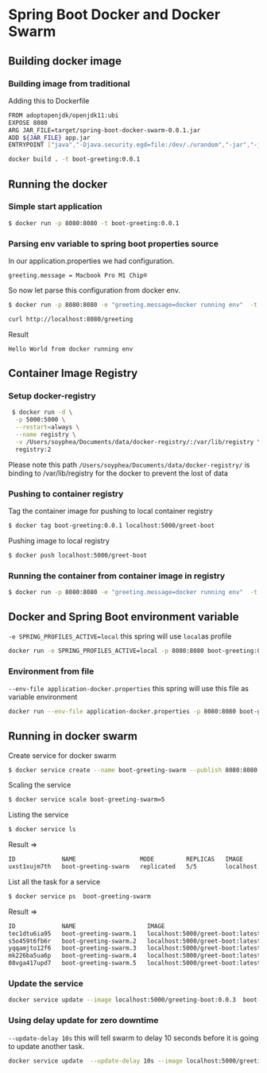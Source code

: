 # Spring Boot Docker and Docker Swarm
## Building docker image
### Building image from traditional
Adding this to Dockerfile
```bash
FROM adoptopenjdk/openjdk11:ubi
EXPOSE 8080
ARG JAR_FILE=target/spring-boot-docker-swarm-0.0.1.jar
ADD ${JAR_FILE} app.jar
ENTRYPOINT ["java","-Djava.security.egd=file:/dev/./urandom","-jar","-jar","/app.jar"]

```
```bash
docker build . -t boot-greeting:0.0.1
````
## Running the docker
### Simple start application
```bash
$ docker run -p 8080:8080 -t boot-greeting:0.0.1
```
### Parsing env variable to spring boot properties source
In our application.properties we had configuration.
```properties
greeting.message = Macbook Pro M1 Chip®
```
So now let parse this configuration from docker env.
```bash
$ docker run -p 8080:8080 -e "greeting.message=docker running env"  -t boot-greeting:0.0.1
```
```bash
curl http://localhost:8080/greeting 
```
Result
```text
Hello World from docker running env
```

## Container Image Registry
### Setup docker-registry
```bash
 $ docker run -d \
  -p 5000:5000 \
  --restart=always \
  --name registry \
  -v /Users/soyphea/Documents/data/docker-registry/:/var/lib/registry \
  registry:2
```
Please note this path `/Users/soyphea/Documents/data/docker-registry/` is binding to /var/lib/registry for the docker to prevent the lost of data
### Pushing to container registry
Tag the container image for pushing to local container registry
```bash
$ docker tag boot-greeting:0.0.1 localhost:5000/greet-boot
```
Pushing image to local registry
```bash
$ docker push localhost:5000/greet-boot
```
### Running the container from container image in registry
```bash
$ docker run -p 8080:8080 -e "greeting.message=docker running env"  -t localhost:5000/greet-boot
```

## Docker and Spring Boot environment variable
`-e SPRING_PROFILES_ACTIVE=local` this spring will use `local`as profile
```bash
docker run -e SPRING_PROFILES_ACTIVE=local -p 8080:8080 boot-greeting:0.0.3
```
### Environment from file
`--env-file application-docker.properties` this spring will use this file as variable environment
```bash
docker run --env-file application-docker.properties -p 8080:8080 boot-greeting:0.0.2
```
## Running in docker swarm 
Create service for docker swarm
```bash
$ docker service create --name boot-greeting-swarm --publish 8080:8080 localhost:5000/greet-boot
```
Scaling the service 
```bash
$ docker service scale boot-greeting-swarm=5
```
Listing the service

```bash
$ docker service ls
```
Result => 
```bash
ID             NAME                  MODE         REPLICAS   IMAGE                              PORTS
uxst1xujm7th   boot-greeting-swarm   replicated   5/5        localhost:5000/greet-boot:latest   *:8080->8080/tcp
```
List all the task for a service
```bash
$ docker service ps  boot-greeting-swarm
```
Result => 
```bash
ID             NAME                    IMAGE                              NODE             DESIRED STATE   CURRENT STATE                ERROR     PORTS
tec1dtu6ia95   boot-greeting-swarm.1   localhost:5000/greet-boot:latest   docker-desktop   Running         Running 4 minutes ago                  
s5o459t6fb6r   boot-greeting-swarm.2   localhost:5000/greet-boot:latest   docker-desktop   Running         Running 4 minutes ago                  
yqqamjto12f6   boot-greeting-swarm.3   localhost:5000/greet-boot:latest   docker-desktop   Running         Running about a minute ago             
mk226ba5ua6p   boot-greeting-swarm.4   localhost:5000/greet-boot:latest   docker-desktop   Running         Running about a minute ago             
08vga417upd7   boot-greeting-swarm.5   localhost:5000/greet-boot:latest   docker-desktop   Running         Running about a minute ago 
```

### Update the service
```bash
docker service update --image localhost:5000/greeting-boot:0.0.3  boot-greeting-swarmç
```

### Using delay update for zero downtime 
`--update-delay 10s` this will tell swarm to delay 10 seconds before it is going to update another task.
```bash
docker service update  --update-delay 10s --image localhost:5000/greeting-boot:0.0.3  boot-greeting-swarm
```
